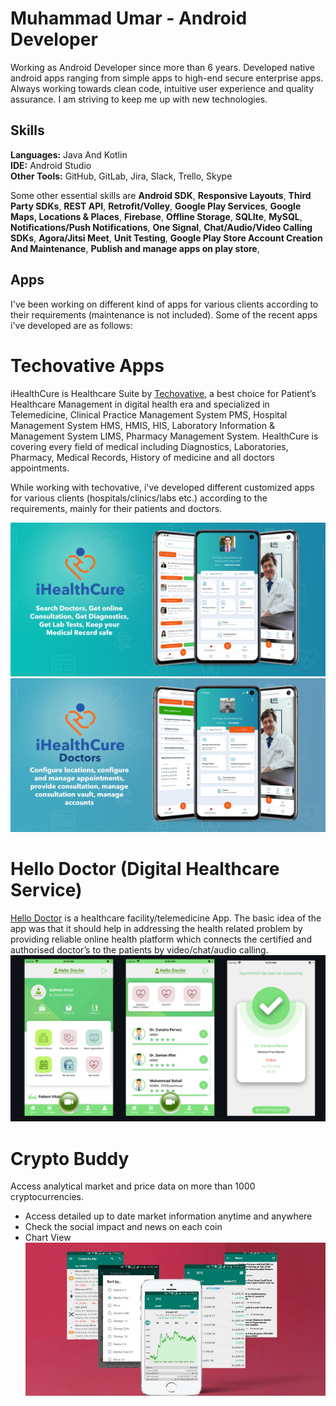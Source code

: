 # Muhammad Umar - Android Developer
Working as Android Developer since more than 6 years. Developed native android apps ranging from simple apps to high-end secure enterprise apps. Always working towards clean code, intuitive user experience and quality assurance. I am striving to keep me up with new technologies.

## Skills
**Languages:** Java And Kotlin<br>
**IDE:** Android Studio<br>
**Other Tools:** GitHub, GitLab, Jira, Slack, Trello, Skype

Some other essential skills are **Android SDK**, **Responsive Layouts**, **Third Party SDKs**, **REST API**, **Retrofit/Volley**,  **Google Play Services**, **Google Maps, Locations & Places**, **Firebase**, **Offline Storage**, **SQLIte**, **MySQL**, **Notifications/Push Notifications**, **One Signal**, **Chat/Audio/Video Calling SDKs**, **Agora/Jitsi Meet**, **Unit Testing**, **Google Play Store Account Creation And Maintenance**, **Publish and manage apps on play store**,

## Apps
I've been working on different kind of apps for various clients according to their requirements (maintenance is not included). Some of the recent apps i've developed are as follows: 

# Techovative Apps
iHealthCure is Healthcare Suite by [Techovative](https://play.google.com/store/apps/developer?id=Techovative.), a best choice for Patient’s Healthcare Management in digital health era and specialized in Telemedicine, Clinical Practice Management System PMS, Hospital Management System HMS, HMIS, HIS, Laboratory Information & Management System LIMS, Pharmacy Management System. HealthCure is covering every field of medical including Diagnostics, Laboratories, Pharmacy, Medical Records, History of medicine and all doctors appointments.<br>

While working with techovative, i've developed different customized apps for various clients (hospitals/clinics/labs etc.) according to the requirements, mainly for their patients and doctors.

![iHealthCure](https://github.com/Umar2247/Android-Portfolio/blob/main/ihealthcure.png)
![iHealthCure](https://github.com/Umar2247/Android-Portfolio/blob/main/ihealthcure%20doc.png)

# Hello Doctor (Digital Healthcare Service)
[Hello Doctor](https://play.google.com/store/apps/details?id=com.app.hellodoctor.patient) is a healthcare facility/telemedicine App. The basic idea of the app was that it should help in addressing the health related problem by providing reliable online health platform which connects the certified and authorised doctor’s to the patients by video/chat/audio calling.
![Hello Doctor](https://github.com/Umar2247/Android-Portfolio/blob/main/hello%20doctor.png)

# Crypto Buddy
Access analytical market and price data on more than 1000 cryptocurrencies.
- Access detailed up to date market information anytime and anywhere
- Check the social impact and news on each coin
- Chart View
![Crypto Buddy](https://github.com/Umar2247/Android-Portfolio/blob/main/crypto%20buddy.jpeg)


